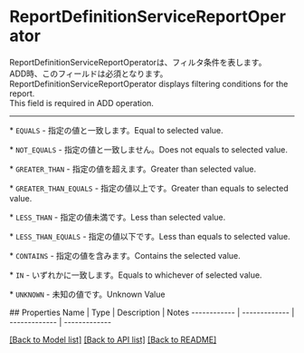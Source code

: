 # ReportDefinitionServiceReportOperator

<div lang=\"ja\">ReportDefinitionServiceReportOperatorは、フィルタ条件を表します。<br> ADD時、このフィールドは必須となります。</div> <div lang=\"en\">ReportDefinitionServiceReportOperator displays filtering conditions for the report.<br> This field is required in ADD operation.</div> <hr> <p>* <code>EQUALS</code> - <span lang=\"ja\">指定の値と一致します。</span><span lang=\"en\">Equal to selected value.</span></p> <p>* <code>NOT_EQUALS</code> - <span lang=\"ja\">指定の値と一致しません。</span><span lang=\"en\">Does not equals to selected value.</span></p> <p>* <code>GREATER_THAN</code> - <span lang=\"ja\">指定の値を超えます。</span><span lang=\"en\">Greater than selected value.</span></p> <p>* <code>GREATER_THAN_EQUALS</code> - <span lang=\"ja\">指定の値以上です。</span><span lang=\"en\">Greater than equals to selected value.</span></p> <p>* <code>LESS_THAN</code> - <span lang=\"ja\">指定の値未満です。</span><span lang=\"en\">Less than selected value.</span></p> <p>* <code>LESS_THAN_EQUALS</code> - <span lang=\"ja\">指定の値以下です。</span><span lang=\"en\">Less than equals to selected value.</span></p> <p>* <code>CONTAINS</code> - <span lang=\"ja\">指定の値を含みます。</span><span lang=\"en\">Contains the selected value.</span></p> <p>* <code>IN</code> - <span lang=\"ja\">いずれかに一致します。</span><span lang=\"en\">Equals to whichever of selected value.</span></p> <p>* <code>UNKNOWN</code> - <span lang=\"ja\">未知の値です。</span><span lang=\"en\">Unknown Value</span></p> 
## Properties
Name | Type | Description | Notes
------------ | ------------- | ------------- | -------------

[[Back to Model list]](../README.md#documentation-for-models) [[Back to API list]](../README.md#documentation-for-api-endpoints) [[Back to README]](../README.md)


